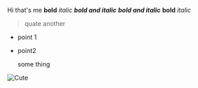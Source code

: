 Hi that's me
**bold**
*italic*
_**bold and italic**_
*__bold and italic__*
__bold__
_italic_


> quate
> another


- point 1
- point2

    some thing

![Cute](https://miro.medium.com/max/1838/1*mk1-6aYaf_Bes1E3Imhc0A.jpeg)
